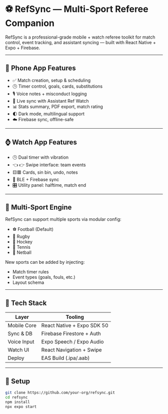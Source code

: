 # ⚽ RefSync — Multi-Sport Referee Companion

RefSync is a professional-grade mobile + watch referee toolkit for match control, event tracking, and assistant syncing — built with React Native + Expo + Firebase.

---

## 📱 Phone App Features

- ✅ Match creation, setup & scheduling
- 🕒 Timer control, goals, cards, substitutions
- 🎙 Voice notes + misconduct logging
- 🔄 Live sync with Assistant Ref Watch
- 📊 Stats summary, PDF export, match rating
- 🌓 Dark mode, multilingual support
- ☁️ Firebase sync, offline-safe

---

## ⌚ Watch App Features

- 🕒 Dual timer with vibration
- 👈 👉 Swipe interface: team events
- 🟨🟥 Cards, sin bin, undo, notes
- 🔁 BLE + Firebase sync
- 🎛 Utility panel: halftime, match end

---

## 🧠 Multi-Sport Engine

RefSync can support multiple sports via modular config:

- ⚽ Football (Default)
- 🏉 Rugby
- 🏑 Hockey
- 🎾 Tennis
- 🏐 Netball

New sports can be added by injecting:
- Match timer rules
- Event types (goals, fouls, etc.)
- Layout schema

---

## 🔧 Tech Stack

| Layer         | Tooling                     |
|--------------|-----------------------------|
| Mobile Core   | React Native + Expo SDK 50 |
| Sync & DB     | Firebase Firestore + Auth  |
| Voice Input   | Expo Speech / Expo Audio   |
| Watch UI      | React Navigation + Swipe   |
| Deploy        | EAS Build (.ipa/.aab)      |

---

## 🚀 Setup

```bash
git clone https://github.com/your-org/refsync.git
cd refsync
npm install
npx expo start
